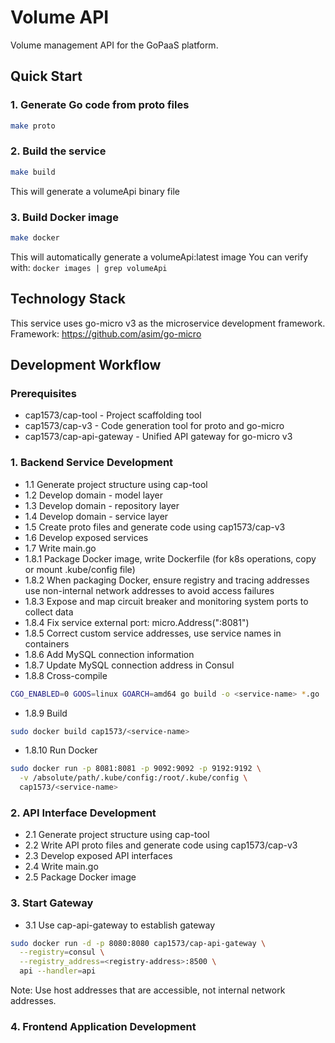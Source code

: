 # Volume API

Volume management API for the GoPaaS platform.

## Quick Start

### 1. Generate Go code from proto files
```bash
make proto
```

### 2. Build the service
```bash
make build
```
This will generate a volumeApi binary file

### 3. Build Docker image
```bash
make docker
```
This will automatically generate a volumeApi:latest image
You can verify with: `docker images | grep volumeApi`

## Technology Stack

This service uses go-micro v3 as the microservice development framework.
Framework: https://github.com/asim/go-micro

## Development Workflow

### Prerequisites
* cap1573/cap-tool - Project scaffolding tool
* cap1573/cap-v3 - Code generation tool for proto and go-micro
* cap1573/cap-api-gateway - Unified API gateway for go-micro v3

### 1. Backend Service Development
* 1.1 Generate project structure using cap-tool
* 1.2 Develop domain - model layer
* 1.3 Develop domain - repository layer
* 1.4 Develop domain - service layer
* 1.5 Create proto files and generate code using cap1573/cap-v3
* 1.6 Develop exposed services
* 1.7 Write main.go
* 1.8.1 Package Docker image, write Dockerfile (for k8s operations, copy or mount .kube/config file)
* 1.8.2 When packaging Docker, ensure registry and tracing addresses use non-internal network addresses to avoid access failures
* 1.8.3 Expose and map circuit breaker and monitoring system ports to collect data
* 1.8.4 Fix service external port: micro.Address(":8081")
* 1.8.5 Correct custom service addresses, use service names in containers
* 1.8.6 Add MySQL connection information
* 1.8.7 Update MySQL connection address in Consul
* 1.8.8 Cross-compile

```bash
CGO_ENABLED=0 GOOS=linux GOARCH=amd64 go build -o <service-name> *.go
```
* 1.8.9 Build

```bash
sudo docker build cap1573/<service-name>
```
* 1.8.10 Run Docker

```bash
sudo docker run -p 8081:8081 -p 9092:9092 -p 9192:9192 \
  -v /absolute/path/.kube/config:/root/.kube/config \
  cap1573/<service-name>
```

### 2. API Interface Development
* 2.1 Generate project structure using cap-tool
* 2.2 Write API proto files and generate code using cap1573/cap-v3
* 2.3 Develop exposed API interfaces
* 2.4 Write main.go
* 2.5 Package Docker image

### 3. Start Gateway
* 3.1 Use cap-api-gateway to establish gateway

```bash
sudo docker run -d -p 8080:8080 cap1573/cap-api-gateway \
  --registry=consul \
  --registry_address=<registry-address>:8500 \
  api --handler=api
```
Note: Use host addresses that are accessible, not internal network addresses.

### 4. Frontend Application Development


       
